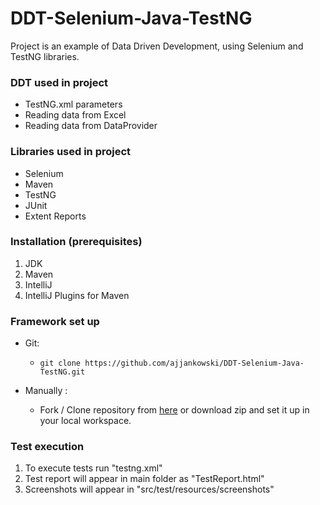 # DDT-Selenium-Java-TestNG

Project is an example of Data Driven Development, using Selenium and TestNG libraries.

### DDT used in project
* TestNG.xml parameters
* Reading data from Excel
* Reading data from DataProvider

### Libraries used in project
* Selenium
* Maven
* TestNG
* JUnit
* Extent Reports

### Installation (prerequisites)

1. JDK
2. Maven
3. IntelliJ
4. IntelliJ Plugins for Maven

### Framework set up

* Git:

  *     git clone https://github.com/ajjankowski/DDT-Selenium-Java-TestNG.git

* Manually :

  * Fork / Clone repository from [here](https://github.com/ajjankowski/DDT-Selenium-Java-TestNG/archive/refs/heads/main.zip) or download zip and set
  it up in your local workspace.

### Test execution

1. To execute tests run "testng.xml"
2. Test report will appear in main folder as "TestReport.html"
3. Screenshots will appear in "src/test/resources/screenshots"